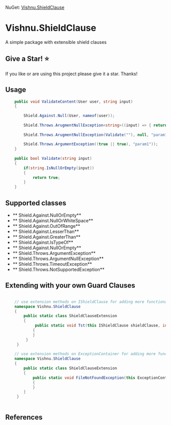 NuGet: [Vishnu.ShieldClause](https://www.nuget.org/packages/Vishnu.ShieldClause)
# Vishnu.ShieldClause
A simple package with extensible shield clauses
## Give a Star! :star:
If you like or are using this project please give it a star. Thanks!
## Usage

```c#
    public void ValidateContent(User user, string input)
    {
       
        Shield.Against.Null(User, nameof(user));
       
        Shield.Throws.ArugmentNullException<string>((input) => { return input == null ? true : false; }, null, "param1"));
       
        Shield.Throws.ArugmentNullException(Validate(""), null, "param1"));      
       
        Shield.Throws.ArgumentException((true || true), "param1"));
    }
    
    public bool Validate(string input)
    {
        if(string.IsNullOrEmpty(input))
        {
            return true;
        }
    }
```
## Supported classes
- ** Shield.Against.NullOrEmpty**
- ** Shield.Against.NullOrWhiteSpace**
- ** Shield.Against.OutOfRange**
- ** Shield.Against.LesserThan<T>**
- ** Shield.Against.GreaterThan<T>**
- ** Shield.Against.IsTypeOf<T>**
- ** Shield.Against.NullOrEmpty<T>**
- ** Shield.Throws.ArgumentException**
- ** Shield.Throws.ArgumentNullException**
- ** Shield.Throws.TimeoutException**
- ** Shield.Throws.NotSupportedException**

## Extending with your own Guard Clauses

```c#

    // use extension methods on IShieldClause for adding more functionality in "Against"
    namespace Vishnu.ShieldClause
    {
        public static class ShieldClauseExtension
        {
             public static void Tst(this IShieldClause shieldClause, int input, string parameterName)
            {
            }
         }
     }
     
    // use extension methods on ExceptionContainer for adding more functionality in "Throw"
    namespace Vishnu.ShieldClause
    {
        public static class ShieldClauseExtension
        {
            public static void FileNotFoundException(this ExceptionContainer container, bool when, int input, string parameterName)
            {
            }
        }
     }
    
```

## References

    
